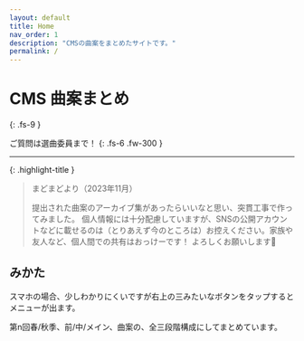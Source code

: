 ```yaml
---
layout: default
title: Home
nav_order: 1
description: "CMSの曲案をまとめたサイトです。"
permalink: /
---
```


# CMS 曲案まとめ
{: .fs-9 }

ご質問は選曲委員まで！
{: .fs-6 .fw-300 }



---

{: .highlight-title }
> まどまどより（2023年11月）
>
> 提出された曲案のアーカイブ集があったらいいなと思い、突貫工事で作ってみました。
個人情報には十分配慮していますが、SNSの公開アカウントなどに載せるのは（とりあえず今のところは）お控えください。家族や友人など、個人間での共有はおっけーです！
よろしくお願いします🙇

## みかた
スマホの場合、少しわかりにくいですが右上の三みたいなボタンをタップするとメニューが出ます。

第n回春/秋季、前/中/メイン、曲案の、全三段階構成にしてまとめています。